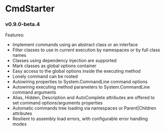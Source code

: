 # CmdStarter

### v0.9.0-beta.4

Features:
- Implement commands using an abstract class or an interface
- Filter classes to use in current execution by namespaces or by full class names
- Classes using dependency injection are supported
- Mark classes as global options container
- Easy access to the global options inside the executing method
- Lonely command can be rooted
- Autowiring properties to System.CommandLine command options
- Autowiring executing method parameters to System.CommandLine command arguments
- Alias, Hidden, Description and AutoComplete attributes are offered to set command options/arguments properties
- Automatic commands tree loading via namespaces or Parent|Children attributes
- Resilient to assembly load errors, with configurable error handling modes